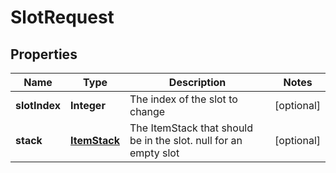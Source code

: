 
# SlotRequest

## Properties
Name | Type | Description | Notes
------------ | ------------- | ------------- | -------------
**slotIndex** | **Integer** | The index of the slot to change |  [optional]
**stack** | [**ItemStack**](ItemStack.md) | The ItemStack that should be in the slot. null for an empty slot |  [optional]



